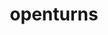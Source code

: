 ---
title: "openturns"
layout: cache
categories: [package, develop]
meta: {"versions": ["1.20"], "compilers": ["gcc@=11.1.0", "gcc@=11.4.0", "gcc@=9.4.0", "oneapi@=2023.2.0", "oneapi@=2023.2.1"], "oss": ["ubuntu20.04"], "platforms": ["linux"], "targets": ["aarch64", "neoverse_v1", "ppc64le", "x86_64_v3"], "stacks": ["e4s", "e4s-arm", "e4s-neoverse_v1", "e4s-oneapi", "e4s-power", "root"], "num_specs": 104, "num_specs_by_stack": {"e4s-arm": 9, "root": 104, "e4s-neoverse_v1": 17, "e4s-power": 25, "e4s": 26, "e4s-oneapi": 27}}
spec_details: [{"hash": "gqqccvimpzwp3z44q3roxodqtpmkgco4", "compiler": "gcc@=11.4.0", "versions": ["1.20"], "os": "ubuntu20.04", "platform": "linux", "target": "aarch64", "variants": ["build_system=cmake", "build_type=Release", "generator=make", "~ipo", "~libxml2", "+python"], "stacks": ["e4s-arm", "root"], "size": "-", "tarball": "https://binaries.spack.io/develop/build_cache/linux-ubuntu20.04-aarch64/gcc-11.4.0/openturns-1.20/linux-ubuntu20.04-aarch64-gcc-11.4.0-openturns-1.20-gqqccvimpzwp3z44q3roxodqtpmkgco4.spack"}, {"hash": "o6lgjztoeliimr37c5qe5csmvjyfl7wk", "compiler": "gcc@=11.4.0", "versions": ["1.20"], "os": "ubuntu20.04", "platform": "linux", "target": "aarch64", "variants": ["build_system=cmake", "build_type=Release", "generator=make", "~ipo", "~libxml2", "+python"], "stacks": ["e4s-arm", "root"], "size": "-", "tarball": "https://binaries.spack.io/develop/build_cache/linux-ubuntu20.04-aarch64/gcc-11.4.0/openturns-1.20/linux-ubuntu20.04-aarch64-gcc-11.4.0-openturns-1.20-o6lgjztoeliimr37c5qe5csmvjyfl7wk.spack"}, {"hash": "xouk4ik2ri2ns2czc56j3c4zedlhhhr5", "compiler": "gcc@=11.4.0", "versions": ["1.20"], "os": "ubuntu20.04", "platform": "linux", "target": "aarch64", "variants": ["build_system=cmake", "build_type=Release", "generator=make", "~ipo", "~libxml2", "+python"], "stacks": ["e4s-arm", "root"], "size": "-", "tarball": "https://binaries.spack.io/develop/build_cache/linux-ubuntu20.04-aarch64/gcc-11.4.0/openturns-1.20/linux-ubuntu20.04-aarch64-gcc-11.4.0-openturns-1.20-xouk4ik2ri2ns2czc56j3c4zedlhhhr5.spack"}, {"hash": "ngmvb7misrdh75q3ufn2g67fzcvvhyv3", "compiler": "gcc@=11.4.0", "versions": ["1.20"], "os": "ubuntu20.04", "platform": "linux", "target": "aarch64", "variants": ["build_system=cmake", "build_type=Release", "generator=make", "~ipo", "~libxml2", "+python"], "stacks": ["e4s-arm", "root"], "size": "-", "tarball": "https://binaries.spack.io/develop/build_cache/linux-ubuntu20.04-aarch64/gcc-11.4.0/openturns-1.20/linux-ubuntu20.04-aarch64-gcc-11.4.0-openturns-1.20-ngmvb7misrdh75q3ufn2g67fzcvvhyv3.spack"}, {"hash": "3nkqhnlzxnoyl57gxl6l3zkkbljn336d", "compiler": "gcc@=11.4.0", "versions": ["1.20"], "os": "ubuntu20.04", "platform": "linux", "target": "aarch64", "variants": ["build_system=cmake", "build_type=Release", "generator=make", "~ipo", "~libxml2", "+python"], "stacks": ["e4s-arm", "root"], "size": "-", "tarball": "https://binaries.spack.io/develop/build_cache/linux-ubuntu20.04-aarch64/gcc-11.4.0/openturns-1.20/linux-ubuntu20.04-aarch64-gcc-11.4.0-openturns-1.20-3nkqhnlzxnoyl57gxl6l3zkkbljn336d.spack"}, {"hash": "t54ybamc3kbsonpwhki7nkq7rmyqzsbr", "compiler": "gcc@=11.4.0", "versions": ["1.20"], "os": "ubuntu20.04", "platform": "linux", "target": "aarch64", "variants": ["build_system=cmake", "build_type=Release", "generator=make", "~ipo", "~libxml2", "+python"], "stacks": ["e4s-arm", "root"], "size": "-", "tarball": "https://binaries.spack.io/develop/build_cache/linux-ubuntu20.04-aarch64/gcc-11.4.0/openturns-1.20/linux-ubuntu20.04-aarch64-gcc-11.4.0-openturns-1.20-t54ybamc3kbsonpwhki7nkq7rmyqzsbr.spack"}, {"hash": "mdnscyls3lbicqi775nftt2cox6sy32z", "compiler": "gcc@=11.4.0", "versions": ["1.20"], "os": "ubuntu20.04", "platform": "linux", "target": "aarch64", "variants": ["build_system=cmake", "build_type=Release", "generator=make", "~ipo", "~libxml2", "+python"], "stacks": ["e4s-arm", "root"], "size": "-", "tarball": "https://binaries.spack.io/develop/build_cache/linux-ubuntu20.04-aarch64/gcc-11.4.0/openturns-1.20/linux-ubuntu20.04-aarch64-gcc-11.4.0-openturns-1.20-mdnscyls3lbicqi775nftt2cox6sy32z.spack"}, {"hash": "dqbgrfhvossoyzil4lj6viahpcrupckt", "compiler": "gcc@=11.4.0", "versions": ["1.20"], "os": "ubuntu20.04", "platform": "linux", "target": "aarch64", "variants": ["build_system=cmake", "build_type=Release", "generator=make", "~ipo", "~libxml2", "+python"], "stacks": ["e4s-arm", "root"], "size": "-", "tarball": "https://binaries.spack.io/develop/build_cache/linux-ubuntu20.04-aarch64/gcc-11.4.0/openturns-1.20/linux-ubuntu20.04-aarch64-gcc-11.4.0-openturns-1.20-dqbgrfhvossoyzil4lj6viahpcrupckt.spack"}, {"hash": "d5zigfafvkqnbokh5sm4jusuxzzg27es", "compiler": "gcc@=11.4.0", "versions": ["1.20"], "os": "ubuntu20.04", "platform": "linux", "target": "aarch64", "variants": ["build_system=cmake", "build_type=Release", "generator=make", "~ipo", "~libxml2", "+python"], "stacks": ["e4s-arm", "root"], "size": "-", "tarball": "https://binaries.spack.io/develop/build_cache/linux-ubuntu20.04-aarch64/gcc-11.4.0/openturns-1.20/linux-ubuntu20.04-aarch64-gcc-11.4.0-openturns-1.20-d5zigfafvkqnbokh5sm4jusuxzzg27es.spack"}, {"hash": "jgvg77qhdgvglyk6knvfdfyf2oqzbnxr", "compiler": "gcc@=11.4.0", "versions": ["1.20"], "os": "ubuntu20.04", "platform": "linux", "target": "neoverse_v1", "variants": ["build_system=cmake", "build_type=Release", "generator=make", "~ipo", "~libxml2", "+python"], "stacks": ["e4s-neoverse_v1", "root"], "size": "-", "tarball": "https://binaries.spack.io/develop/build_cache/linux-ubuntu20.04-neoverse_v1/gcc-11.4.0/openturns-1.20/linux-ubuntu20.04-neoverse_v1-gcc-11.4.0-openturns-1.20-jgvg77qhdgvglyk6knvfdfyf2oqzbnxr.spack"}, {"hash": "hlertqzttdvy72ztca5hztpbctfgwnqe", "compiler": "gcc@=11.4.0", "versions": ["1.20"], "os": "ubuntu20.04", "platform": "linux", "target": "neoverse_v1", "variants": ["build_system=cmake", "build_type=Release", "generator=make", "~ipo", "~libxml2", "+python"], "stacks": ["e4s-neoverse_v1", "root"], "size": "-", "tarball": "https://binaries.spack.io/develop/build_cache/linux-ubuntu20.04-neoverse_v1/gcc-11.4.0/openturns-1.20/linux-ubuntu20.04-neoverse_v1-gcc-11.4.0-openturns-1.20-hlertqzttdvy72ztca5hztpbctfgwnqe.spack"}, {"hash": "zjcoe7elgcr23n5zuiwkg5g7kfpby7zt", "compiler": "gcc@=11.4.0", "versions": ["1.20"], "os": "ubuntu20.04", "platform": "linux", "target": "neoverse_v1", "variants": ["build_system=cmake", "build_type=Release", "generator=make", "~ipo", "~libxml2", "+python"], "stacks": ["e4s-neoverse_v1", "root"], "size": "-", "tarball": "https://binaries.spack.io/develop/build_cache/linux-ubuntu20.04-neoverse_v1/gcc-11.4.0/openturns-1.20/linux-ubuntu20.04-neoverse_v1-gcc-11.4.0-openturns-1.20-zjcoe7elgcr23n5zuiwkg5g7kfpby7zt.spack"}, {"hash": "gtbh6w4xzffs5u2rf5y2ky5bv22wvonh", "compiler": "gcc@=11.4.0", "versions": ["1.20"], "os": "ubuntu20.04", "platform": "linux", "target": "neoverse_v1", "variants": ["build_system=cmake", "build_type=Release", "generator=make", "~ipo", "~libxml2", "+python"], "stacks": ["e4s-neoverse_v1", "root"], "size": "-", "tarball": "https://binaries.spack.io/develop/build_cache/linux-ubuntu20.04-neoverse_v1/gcc-11.4.0/openturns-1.20/linux-ubuntu20.04-neoverse_v1-gcc-11.4.0-openturns-1.20-gtbh6w4xzffs5u2rf5y2ky5bv22wvonh.spack"}, {"hash": "5f44mcjtzadai2hqecatj5tie4f2pjls", "compiler": "gcc@=11.4.0", "versions": ["1.20"], "os": "ubuntu20.04", "platform": "linux", "target": "neoverse_v1", "variants": ["build_system=cmake", "build_type=Release", "generator=make", "~ipo", "~libxml2", "+python"], "stacks": ["e4s-neoverse_v1", "root"], "size": "-", "tarball": "https://binaries.spack.io/develop/build_cache/linux-ubuntu20.04-neoverse_v1/gcc-11.4.0/openturns-1.20/linux-ubuntu20.04-neoverse_v1-gcc-11.4.0-openturns-1.20-5f44mcjtzadai2hqecatj5tie4f2pjls.spack"}, {"hash": "yxuhqmt5ki5chp6ktpwetlwxo7befj6l", "compiler": "gcc@=11.4.0", "versions": ["1.20"], "os": "ubuntu20.04", "platform": "linux", "target": "neoverse_v1", "variants": ["build_system=cmake", "build_type=Release", "generator=make", "~ipo", "~libxml2", "+python"], "stacks": ["e4s-neoverse_v1", "root"], "size": "-", "tarball": "https://binaries.spack.io/develop/build_cache/linux-ubuntu20.04-neoverse_v1/gcc-11.4.0/openturns-1.20/linux-ubuntu20.04-neoverse_v1-gcc-11.4.0-openturns-1.20-yxuhqmt5ki5chp6ktpwetlwxo7befj6l.spack"}, {"hash": "b7h5fxxirvogb726csjyisnlohxe6ldz", "compiler": "gcc@=11.4.0", "versions": ["1.20"], "os": "ubuntu20.04", "platform": "linux", "target": "neoverse_v1", "variants": ["build_system=cmake", "build_type=Release", "generator=make", "~ipo", "~libxml2", "+python"], "stacks": ["e4s-neoverse_v1", "root"], "size": "-", "tarball": "https://binaries.spack.io/develop/build_cache/linux-ubuntu20.04-neoverse_v1/gcc-11.4.0/openturns-1.20/linux-ubuntu20.04-neoverse_v1-gcc-11.4.0-openturns-1.20-b7h5fxxirvogb726csjyisnlohxe6ldz.spack"}, {"hash": "pi4thglufcg3bq34oju7fkr2mcrs5ylx", "compiler": "gcc@=11.4.0", "versions": ["1.20"], "os": "ubuntu20.04", "platform": "linux", "target": "neoverse_v1", "variants": ["build_system=cmake", "build_type=Release", "generator=make", "~ipo", "~libxml2", "+python"], "stacks": ["e4s-neoverse_v1", "root"], "size": "-", "tarball": "https://binaries.spack.io/develop/build_cache/linux-ubuntu20.04-neoverse_v1/gcc-11.4.0/openturns-1.20/linux-ubuntu20.04-neoverse_v1-gcc-11.4.0-openturns-1.20-pi4thglufcg3bq34oju7fkr2mcrs5ylx.spack"}, {"hash": "nr7hssh6l2yrfovdhzl57cq6kpvruwy2", "compiler": "gcc@=11.4.0", "versions": ["1.20"], "os": "ubuntu20.04", "platform": "linux", "target": "neoverse_v1", "variants": ["build_system=cmake", "build_type=Release", "generator=make", "~ipo", "~libxml2", "+python"], "stacks": ["e4s-neoverse_v1", "root"], "size": "-", "tarball": "https://binaries.spack.io/develop/build_cache/linux-ubuntu20.04-neoverse_v1/gcc-11.4.0/openturns-1.20/linux-ubuntu20.04-neoverse_v1-gcc-11.4.0-openturns-1.20-nr7hssh6l2yrfovdhzl57cq6kpvruwy2.spack"}, {"hash": "53mdafa26l5k2b73n6les5lbdotj53f3", "compiler": "gcc@=11.4.0", "versions": ["1.20"], "os": "ubuntu20.04", "platform": "linux", "target": "neoverse_v1", "variants": ["build_system=cmake", "build_type=Release", "generator=make", "~ipo", "~libxml2", "+python"], "stacks": ["e4s-neoverse_v1", "root"], "size": "-", "tarball": "https://binaries.spack.io/develop/build_cache/linux-ubuntu20.04-neoverse_v1/gcc-11.4.0/openturns-1.20/linux-ubuntu20.04-neoverse_v1-gcc-11.4.0-openturns-1.20-53mdafa26l5k2b73n6les5lbdotj53f3.spack"}, {"hash": "wuqo5qifqqsiui66fz5xln3kl35vn66a", "compiler": "gcc@=11.4.0", "versions": ["1.20"], "os": "ubuntu20.04", "platform": "linux", "target": "neoverse_v1", "variants": ["build_system=cmake", "build_type=Release", "generator=make", "~ipo", "~libxml2", "+python"], "stacks": ["e4s-neoverse_v1", "root"], "size": "-", "tarball": "https://binaries.spack.io/develop/build_cache/linux-ubuntu20.04-neoverse_v1/gcc-11.4.0/openturns-1.20/linux-ubuntu20.04-neoverse_v1-gcc-11.4.0-openturns-1.20-wuqo5qifqqsiui66fz5xln3kl35vn66a.spack"}, {"hash": "6pqdpdqtekh4vgr6llcnu4dhxcz3egf4", "compiler": "gcc@=11.4.0", "versions": ["1.20"], "os": "ubuntu20.04", "platform": "linux", "target": "neoverse_v1", "variants": ["build_system=cmake", "build_type=Release", "generator=make", "~ipo", "~libxml2", "+python"], "stacks": ["e4s-neoverse_v1", "root"], "size": "-", "tarball": "https://binaries.spack.io/develop/build_cache/linux-ubuntu20.04-neoverse_v1/gcc-11.4.0/openturns-1.20/linux-ubuntu20.04-neoverse_v1-gcc-11.4.0-openturns-1.20-6pqdpdqtekh4vgr6llcnu4dhxcz3egf4.spack"}, {"hash": "65r4cnr6tfzmqtinajvw2kktucsojx3r", "compiler": "gcc@=11.4.0", "versions": ["1.20"], "os": "ubuntu20.04", "platform": "linux", "target": "neoverse_v1", "variants": ["build_system=cmake", "build_type=Release", "generator=make", "~ipo", "~libxml2", "+python"], "stacks": ["e4s-neoverse_v1", "root"], "size": "-", "tarball": "https://binaries.spack.io/develop/build_cache/linux-ubuntu20.04-neoverse_v1/gcc-11.4.0/openturns-1.20/linux-ubuntu20.04-neoverse_v1-gcc-11.4.0-openturns-1.20-65r4cnr6tfzmqtinajvw2kktucsojx3r.spack"}, {"hash": "ktv4tqnkg6tx4hkmgf5wnt3knnfu2ku5", "compiler": "gcc@=11.4.0", "versions": ["1.20"], "os": "ubuntu20.04", "platform": "linux", "target": "neoverse_v1", "variants": ["build_system=cmake", "build_type=Release", "generator=make", "~ipo", "~libxml2", "+python"], "stacks": ["e4s-neoverse_v1", "root"], "size": "-", "tarball": "https://binaries.spack.io/develop/build_cache/linux-ubuntu20.04-neoverse_v1/gcc-11.4.0/openturns-1.20/linux-ubuntu20.04-neoverse_v1-gcc-11.4.0-openturns-1.20-ktv4tqnkg6tx4hkmgf5wnt3knnfu2ku5.spack"}, {"hash": "psmyqpeo27ms4khllvxhrvtnvnpz2ocv", "compiler": "gcc@=11.4.0", "versions": ["1.20"], "os": "ubuntu20.04", "platform": "linux", "target": "neoverse_v1", "variants": ["build_system=cmake", "build_type=Release", "generator=make", "~ipo", "~libxml2", "+python"], "stacks": ["e4s-neoverse_v1", "root"], "size": "-", "tarball": "https://binaries.spack.io/develop/build_cache/linux-ubuntu20.04-neoverse_v1/gcc-11.4.0/openturns-1.20/linux-ubuntu20.04-neoverse_v1-gcc-11.4.0-openturns-1.20-psmyqpeo27ms4khllvxhrvtnvnpz2ocv.spack"}, {"hash": "yi6quggi2ma2qe2nlkh4v5n444ytt6i7", "compiler": "gcc@=11.4.0", "versions": ["1.20"], "os": "ubuntu20.04", "platform": "linux", "target": "neoverse_v1", "variants": ["build_system=cmake", "build_type=Release", "generator=make", "~ipo", "~libxml2", "+python"], "stacks": ["e4s-neoverse_v1", "root"], "size": "-", "tarball": "https://binaries.spack.io/develop/build_cache/linux-ubuntu20.04-neoverse_v1/gcc-11.4.0/openturns-1.20/linux-ubuntu20.04-neoverse_v1-gcc-11.4.0-openturns-1.20-yi6quggi2ma2qe2nlkh4v5n444ytt6i7.spack"}, {"hash": "cjzr2d2mtsabadkiy3rm3lt7fnz7icyd", "compiler": "gcc@=11.4.0", "versions": ["1.20"], "os": "ubuntu20.04", "platform": "linux", "target": "neoverse_v1", "variants": ["build_system=cmake", "build_type=Release", "generator=make", "~ipo", "~libxml2", "+python"], "stacks": ["e4s-neoverse_v1", "root"], "size": "-", "tarball": "https://binaries.spack.io/develop/build_cache/linux-ubuntu20.04-neoverse_v1/gcc-11.4.0/openturns-1.20/linux-ubuntu20.04-neoverse_v1-gcc-11.4.0-openturns-1.20-cjzr2d2mtsabadkiy3rm3lt7fnz7icyd.spack"}, {"hash": "p2vxbs4ih6qwhzhimb6hcuvfzoyimily", "compiler": "gcc@=11.1.0", "versions": ["1.20"], "os": "ubuntu20.04", "platform": "linux", "target": "ppc64le", "variants": ["build_system=cmake", "build_type=Release", "generator=make", "~ipo", "~libxml2", "+python"], "stacks": ["root", "e4s-power"], "size": "-", "tarball": "https://binaries.spack.io/develop/build_cache/linux-ubuntu20.04-ppc64le/gcc-11.1.0/openturns-1.20/linux-ubuntu20.04-ppc64le-gcc-11.1.0-openturns-1.20-p2vxbs4ih6qwhzhimb6hcuvfzoyimily.spack"}, {"hash": "rnrfuvzusc3yyzwmeizdvscj5yeru3pi", "compiler": "gcc@=11.1.0", "versions": ["1.20"], "os": "ubuntu20.04", "platform": "linux", "target": "ppc64le", "variants": ["build_system=cmake", "build_type=Release", "generator=make", "~ipo", "~libxml2", "+python"], "stacks": ["root", "e4s-power"], "size": "-", "tarball": "https://binaries.spack.io/develop/build_cache/linux-ubuntu20.04-ppc64le/gcc-11.1.0/openturns-1.20/linux-ubuntu20.04-ppc64le-gcc-11.1.0-openturns-1.20-rnrfuvzusc3yyzwmeizdvscj5yeru3pi.spack"}, {"hash": "n6vpwlyd6dfwrkdjqabcqf3jsmsddmkv", "compiler": "gcc@=9.4.0", "versions": ["1.20"], "os": "ubuntu20.04", "platform": "linux", "target": "ppc64le", "variants": ["build_system=cmake", "build_type=Release", "generator=make", "~ipo", "~libxml2", "+python"], "stacks": ["root", "e4s-power"], "size": "-", "tarball": "https://binaries.spack.io/develop/build_cache/linux-ubuntu20.04-ppc64le/gcc-9.4.0/openturns-1.20/linux-ubuntu20.04-ppc64le-gcc-9.4.0-openturns-1.20-n6vpwlyd6dfwrkdjqabcqf3jsmsddmkv.spack"}, {"hash": "lmugedjf3koj5ngbiohfca2pg4cqluuu", "compiler": "gcc@=9.4.0", "versions": ["1.20"], "os": "ubuntu20.04", "platform": "linux", "target": "ppc64le", "variants": ["build_system=cmake", "build_type=Release", "generator=make", "~ipo", "~libxml2", "+python"], "stacks": ["root", "e4s-power"], "size": "-", "tarball": "https://binaries.spack.io/develop/build_cache/linux-ubuntu20.04-ppc64le/gcc-9.4.0/openturns-1.20/linux-ubuntu20.04-ppc64le-gcc-9.4.0-openturns-1.20-lmugedjf3koj5ngbiohfca2pg4cqluuu.spack"}, {"hash": "fruyuylkymur2s5syiv7grlc7ruu7h3b", "compiler": "gcc@=9.4.0", "versions": ["1.20"], "os": "ubuntu20.04", "platform": "linux", "target": "ppc64le", "variants": ["build_system=cmake", "build_type=Release", "generator=make", "~ipo", "~libxml2", "+python"], "stacks": ["root", "e4s-power"], "size": "-", "tarball": "https://binaries.spack.io/develop/build_cache/linux-ubuntu20.04-ppc64le/gcc-9.4.0/openturns-1.20/linux-ubuntu20.04-ppc64le-gcc-9.4.0-openturns-1.20-fruyuylkymur2s5syiv7grlc7ruu7h3b.spack"}, {"hash": "6pdvejqegrpjdehghrzrxmcfb2zs5kk6", "compiler": "gcc@=9.4.0", "versions": ["1.20"], "os": "ubuntu20.04", "platform": "linux", "target": "ppc64le", "variants": ["build_system=cmake", "build_type=Release", "generator=make", "~ipo", "~libxml2", "+python"], "stacks": ["root", "e4s-power"], "size": "-", "tarball": "https://binaries.spack.io/develop/build_cache/linux-ubuntu20.04-ppc64le/gcc-9.4.0/openturns-1.20/linux-ubuntu20.04-ppc64le-gcc-9.4.0-openturns-1.20-6pdvejqegrpjdehghrzrxmcfb2zs5kk6.spack"}, {"hash": "h6ccznirahcykq5qoaqkyajzgyzd3prx", "compiler": "gcc@=9.4.0", "versions": ["1.20"], "os": "ubuntu20.04", "platform": "linux", "target": "ppc64le", "variants": ["build_system=cmake", "build_type=Release", "generator=make", "~ipo", "~libxml2", "+python"], "stacks": ["root", "e4s-power"], "size": "-", "tarball": "https://binaries.spack.io/develop/build_cache/linux-ubuntu20.04-ppc64le/gcc-9.4.0/openturns-1.20/linux-ubuntu20.04-ppc64le-gcc-9.4.0-openturns-1.20-h6ccznirahcykq5qoaqkyajzgyzd3prx.spack"}, {"hash": "4ma7fy5rcvzppkxwc4zwygiq56xik5sh", "compiler": "gcc@=9.4.0", "versions": ["1.20"], "os": "ubuntu20.04", "platform": "linux", "target": "ppc64le", "variants": ["build_system=cmake", "build_type=Release", "generator=make", "~ipo", "~libxml2", "+python"], "stacks": ["root", "e4s-power"], "size": "-", "tarball": "https://binaries.spack.io/develop/build_cache/linux-ubuntu20.04-ppc64le/gcc-9.4.0/openturns-1.20/linux-ubuntu20.04-ppc64le-gcc-9.4.0-openturns-1.20-4ma7fy5rcvzppkxwc4zwygiq56xik5sh.spack"}, {"hash": "utuii2jqvrc23dxfr2qyhskov7w7562y", "compiler": "gcc@=9.4.0", "versions": ["1.20"], "os": "ubuntu20.04", "platform": "linux", "target": "ppc64le", "variants": ["build_system=cmake", "build_type=Release", "generator=make", "~ipo", "~libxml2", "+python"], "stacks": ["root", "e4s-power"], "size": "-", "tarball": "https://binaries.spack.io/develop/build_cache/linux-ubuntu20.04-ppc64le/gcc-9.4.0/openturns-1.20/linux-ubuntu20.04-ppc64le-gcc-9.4.0-openturns-1.20-utuii2jqvrc23dxfr2qyhskov7w7562y.spack"}, {"hash": "3o7qimimz7atgibtvd6imefauqonqhd3", "compiler": "gcc@=9.4.0", "versions": ["1.20"], "os": "ubuntu20.04", "platform": "linux", "target": "ppc64le", "variants": ["build_system=cmake", "build_type=Release", "generator=make", "~ipo", "~libxml2", "+python"], "stacks": ["root", "e4s-power"], "size": "-", "tarball": "https://binaries.spack.io/develop/build_cache/linux-ubuntu20.04-ppc64le/gcc-9.4.0/openturns-1.20/linux-ubuntu20.04-ppc64le-gcc-9.4.0-openturns-1.20-3o7qimimz7atgibtvd6imefauqonqhd3.spack"}, {"hash": "s3u6xgxpd7mwb6w5bq7phtahq5zkd6bz", "compiler": "gcc@=9.4.0", "versions": ["1.20"], "os": "ubuntu20.04", "platform": "linux", "target": "ppc64le", "variants": ["build_system=cmake", "build_type=Release", "generator=make", "~ipo", "~libxml2", "+python"], "stacks": ["root", "e4s-power"], "size": "-", "tarball": "https://binaries.spack.io/develop/build_cache/linux-ubuntu20.04-ppc64le/gcc-9.4.0/openturns-1.20/linux-ubuntu20.04-ppc64le-gcc-9.4.0-openturns-1.20-s3u6xgxpd7mwb6w5bq7phtahq5zkd6bz.spack"}, {"hash": "bfrbol3qbjvqjm4pni7o3m2gpowt7tzg", "compiler": "gcc@=9.4.0", "versions": ["1.20"], "os": "ubuntu20.04", "platform": "linux", "target": "ppc64le", "variants": ["build_system=cmake", "build_type=Release", "generator=make", "~ipo", "~libxml2", "+python"], "stacks": ["root", "e4s-power"], "size": "-", "tarball": "https://binaries.spack.io/develop/build_cache/linux-ubuntu20.04-ppc64le/gcc-9.4.0/openturns-1.20/linux-ubuntu20.04-ppc64le-gcc-9.4.0-openturns-1.20-bfrbol3qbjvqjm4pni7o3m2gpowt7tzg.spack"}, {"hash": "4a42yvvjqhaqhiis5eyap43exnljfkvq", "compiler": "gcc@=9.4.0", "versions": ["1.20"], "os": "ubuntu20.04", "platform": "linux", "target": "ppc64le", "variants": ["build_system=cmake", "build_type=Release", "generator=make", "~ipo", "~libxml2", "+python"], "stacks": ["root", "e4s-power"], "size": "-", "tarball": "https://binaries.spack.io/develop/build_cache/linux-ubuntu20.04-ppc64le/gcc-9.4.0/openturns-1.20/linux-ubuntu20.04-ppc64le-gcc-9.4.0-openturns-1.20-4a42yvvjqhaqhiis5eyap43exnljfkvq.spack"}, {"hash": "jfyyiqa53n5m7vvt5pqgrbdhqsklpfvq", "compiler": "gcc@=9.4.0", "versions": ["1.20"], "os": "ubuntu20.04", "platform": "linux", "target": "ppc64le", "variants": ["build_system=cmake", "build_type=Release", "generator=make", "~ipo", "~libxml2", "+python"], "stacks": ["root", "e4s-power"], "size": "-", "tarball": "https://binaries.spack.io/develop/build_cache/linux-ubuntu20.04-ppc64le/gcc-9.4.0/openturns-1.20/linux-ubuntu20.04-ppc64le-gcc-9.4.0-openturns-1.20-jfyyiqa53n5m7vvt5pqgrbdhqsklpfvq.spack"}, {"hash": "aj6lqkazwgztgvs4huu2lzv3qtk6v5ad", "compiler": "gcc@=9.4.0", "versions": ["1.20"], "os": "ubuntu20.04", "platform": "linux", "target": "ppc64le", "variants": ["build_system=cmake", "build_type=Release", "generator=make", "~ipo", "~libxml2", "+python"], "stacks": ["root", "e4s-power"], "size": "-", "tarball": "https://binaries.spack.io/develop/build_cache/linux-ubuntu20.04-ppc64le/gcc-9.4.0/openturns-1.20/linux-ubuntu20.04-ppc64le-gcc-9.4.0-openturns-1.20-aj6lqkazwgztgvs4huu2lzv3qtk6v5ad.spack"}, {"hash": "sujc3jol4kxyjiiimfhrt5fw3opjvh2m", "compiler": "gcc@=9.4.0", "versions": ["1.20"], "os": "ubuntu20.04", "platform": "linux", "target": "ppc64le", "variants": ["build_system=cmake", "build_type=Release", "generator=make", "~ipo", "~libxml2", "+python"], "stacks": ["root", "e4s-power"], "size": "-", "tarball": "https://binaries.spack.io/develop/build_cache/linux-ubuntu20.04-ppc64le/gcc-9.4.0/openturns-1.20/linux-ubuntu20.04-ppc64le-gcc-9.4.0-openturns-1.20-sujc3jol4kxyjiiimfhrt5fw3opjvh2m.spack"}, {"hash": "232dpgp7nimuf4lekrbs5b7qlpug2bz2", "compiler": "gcc@=9.4.0", "versions": ["1.20"], "os": "ubuntu20.04", "platform": "linux", "target": "ppc64le", "variants": ["build_system=cmake", "build_type=Release", "generator=make", "~ipo", "~libxml2", "+python"], "stacks": ["root", "e4s-power"], "size": "-", "tarball": "https://binaries.spack.io/develop/build_cache/linux-ubuntu20.04-ppc64le/gcc-9.4.0/openturns-1.20/linux-ubuntu20.04-ppc64le-gcc-9.4.0-openturns-1.20-232dpgp7nimuf4lekrbs5b7qlpug2bz2.spack"}, {"hash": "lzly5ch7bilqbk5qkkuy3u5d4n5rxqri", "compiler": "gcc@=9.4.0", "versions": ["1.20"], "os": "ubuntu20.04", "platform": "linux", "target": "ppc64le", "variants": ["build_system=cmake", "build_type=Release", "generator=make", "~ipo", "~libxml2", "+python"], "stacks": ["root", "e4s-power"], "size": "-", "tarball": "https://binaries.spack.io/develop/build_cache/linux-ubuntu20.04-ppc64le/gcc-9.4.0/openturns-1.20/linux-ubuntu20.04-ppc64le-gcc-9.4.0-openturns-1.20-lzly5ch7bilqbk5qkkuy3u5d4n5rxqri.spack"}, {"hash": "zp3co3lohfqvkze7ogzeh6pxy7sewkix", "compiler": "gcc@=9.4.0", "versions": ["1.20"], "os": "ubuntu20.04", "platform": "linux", "target": "ppc64le", "variants": ["build_system=cmake", "build_type=Release", "generator=make", "~ipo", "~libxml2", "+python"], "stacks": ["root", "e4s-power"], "size": "-", "tarball": "https://binaries.spack.io/develop/build_cache/linux-ubuntu20.04-ppc64le/gcc-9.4.0/openturns-1.20/linux-ubuntu20.04-ppc64le-gcc-9.4.0-openturns-1.20-zp3co3lohfqvkze7ogzeh6pxy7sewkix.spack"}, {"hash": "v2osc3echwjmssr66mpajb6nqzeq32lm", "compiler": "gcc@=9.4.0", "versions": ["1.20"], "os": "ubuntu20.04", "platform": "linux", "target": "ppc64le", "variants": ["build_system=cmake", "build_type=Release", "generator=make", "~ipo", "~libxml2", "+python"], "stacks": ["root", "e4s-power"], "size": "-", "tarball": "https://binaries.spack.io/develop/build_cache/linux-ubuntu20.04-ppc64le/gcc-9.4.0/openturns-1.20/linux-ubuntu20.04-ppc64le-gcc-9.4.0-openturns-1.20-v2osc3echwjmssr66mpajb6nqzeq32lm.spack"}, {"hash": "i2dyjmlwrjxc7ht6ygd5iwhgkshsit3c", "compiler": "gcc@=9.4.0", "versions": ["1.20"], "os": "ubuntu20.04", "platform": "linux", "target": "ppc64le", "variants": ["build_system=cmake", "build_type=Release", "generator=make", "~ipo", "~libxml2", "+python"], "stacks": ["root", "e4s-power"], "size": "-", "tarball": "https://binaries.spack.io/develop/build_cache/linux-ubuntu20.04-ppc64le/gcc-9.4.0/openturns-1.20/linux-ubuntu20.04-ppc64le-gcc-9.4.0-openturns-1.20-i2dyjmlwrjxc7ht6ygd5iwhgkshsit3c.spack"}, {"hash": "qkb2jjowpswxmrk3edakvrqijb33hcio", "compiler": "gcc@=9.4.0", "versions": ["1.20"], "os": "ubuntu20.04", "platform": "linux", "target": "ppc64le", "variants": ["build_system=cmake", "build_type=Release", "generator=make", "~ipo", "~libxml2", "+python"], "stacks": ["root", "e4s-power"], "size": "-", "tarball": "https://binaries.spack.io/develop/build_cache/linux-ubuntu20.04-ppc64le/gcc-9.4.0/openturns-1.20/linux-ubuntu20.04-ppc64le-gcc-9.4.0-openturns-1.20-qkb2jjowpswxmrk3edakvrqijb33hcio.spack"}, {"hash": "fqroo7v5tixdpawam6mnjweb37zehdxb", "compiler": "gcc@=9.4.0", "versions": ["1.20"], "os": "ubuntu20.04", "platform": "linux", "target": "ppc64le", "variants": ["build_system=cmake", "build_type=Release", "generator=make", "~ipo", "~libxml2", "+python"], "stacks": ["root", "e4s-power"], "size": "-", "tarball": "https://binaries.spack.io/develop/build_cache/linux-ubuntu20.04-ppc64le/gcc-9.4.0/openturns-1.20/linux-ubuntu20.04-ppc64le-gcc-9.4.0-openturns-1.20-fqroo7v5tixdpawam6mnjweb37zehdxb.spack"}, {"hash": "rsdlaj5dfcynlizy5xt2vx7wsf4azmga", "compiler": "gcc@=9.4.0", "versions": ["1.20"], "os": "ubuntu20.04", "platform": "linux", "target": "ppc64le", "variants": ["build_system=cmake", "build_type=Release", "generator=make", "~ipo", "~libxml2", "+python"], "stacks": ["root", "e4s-power"], "size": "-", "tarball": "https://binaries.spack.io/develop/build_cache/linux-ubuntu20.04-ppc64le/gcc-9.4.0/openturns-1.20/linux-ubuntu20.04-ppc64le-gcc-9.4.0-openturns-1.20-rsdlaj5dfcynlizy5xt2vx7wsf4azmga.spack"}, {"hash": "c46p3ytlhkpctrn5dinwgvibtri6mf3v", "compiler": "gcc@=9.4.0", "versions": ["1.20"], "os": "ubuntu20.04", "platform": "linux", "target": "ppc64le", "variants": ["build_system=cmake", "build_type=Release", "generator=make", "~ipo", "~libxml2", "+python"], "stacks": ["root", "e4s-power"], "size": "-", "tarball": "https://binaries.spack.io/develop/build_cache/linux-ubuntu20.04-ppc64le/gcc-9.4.0/openturns-1.20/linux-ubuntu20.04-ppc64le-gcc-9.4.0-openturns-1.20-c46p3ytlhkpctrn5dinwgvibtri6mf3v.spack"}, {"hash": "2iptd4ftfhhicynyjtiyyy2mqlf4rdyj", "compiler": "gcc@=11.1.0", "versions": ["1.20"], "os": "ubuntu20.04", "platform": "linux", "target": "x86_64_v3", "variants": ["build_system=cmake", "build_type=Release", "generator=make", "~ipo", "~libxml2", "+python"], "stacks": ["root", "e4s"], "size": "-", "tarball": "https://binaries.spack.io/develop/build_cache/linux-ubuntu20.04-x86_64_v3/gcc-11.1.0/openturns-1.20/linux-ubuntu20.04-x86_64_v3-gcc-11.1.0-openturns-1.20-2iptd4ftfhhicynyjtiyyy2mqlf4rdyj.spack"}, {"hash": "vkg63lq46vxgdte3s43xvkbhpf56yspj", "compiler": "gcc@=11.1.0", "versions": ["1.20"], "os": "ubuntu20.04", "platform": "linux", "target": "x86_64_v3", "variants": ["build_system=cmake", "build_type=Release", "generator=make", "~ipo", "~libxml2", "+python"], "stacks": ["root", "e4s"], "size": "-", "tarball": "https://binaries.spack.io/develop/build_cache/linux-ubuntu20.04-x86_64_v3/gcc-11.1.0/openturns-1.20/linux-ubuntu20.04-x86_64_v3-gcc-11.1.0-openturns-1.20-vkg63lq46vxgdte3s43xvkbhpf56yspj.spack"}, {"hash": "z7pg74qavaihfjhmttrx2u4oce7arvac", "compiler": "gcc@=11.4.0", "versions": ["1.20"], "os": "ubuntu20.04", "platform": "linux", "target": "x86_64_v3", "variants": ["build_system=cmake", "build_type=Release", "generator=make", "~ipo", "~libxml2", "+python"], "stacks": ["root", "e4s"], "size": "-", "tarball": "https://binaries.spack.io/develop/build_cache/linux-ubuntu20.04-x86_64_v3/gcc-11.4.0/openturns-1.20/linux-ubuntu20.04-x86_64_v3-gcc-11.4.0-openturns-1.20-z7pg74qavaihfjhmttrx2u4oce7arvac.spack"}, {"hash": "6l5yhq373xym6gq37pefzfpm3wu32p5p", "compiler": "gcc@=11.4.0", "versions": ["1.20"], "os": "ubuntu20.04", "platform": "linux", "target": "x86_64_v3", "variants": ["build_system=cmake", "build_type=Release", "generator=make", "~ipo", "~libxml2", "+python"], "stacks": ["root", "e4s"], "size": "-", "tarball": "https://binaries.spack.io/develop/build_cache/linux-ubuntu20.04-x86_64_v3/gcc-11.4.0/openturns-1.20/linux-ubuntu20.04-x86_64_v3-gcc-11.4.0-openturns-1.20-6l5yhq373xym6gq37pefzfpm3wu32p5p.spack"}, {"hash": "p32ztjrzaxis34uzo522hwhhkmwmplc3", "compiler": "gcc@=11.4.0", "versions": ["1.20"], "os": "ubuntu20.04", "platform": "linux", "target": "x86_64_v3", "variants": ["build_system=cmake", "build_type=Release", "generator=make", "~ipo", "~libxml2", "+python"], "stacks": ["root", "e4s"], "size": "-", "tarball": "https://binaries.spack.io/develop/build_cache/linux-ubuntu20.04-x86_64_v3/gcc-11.4.0/openturns-1.20/linux-ubuntu20.04-x86_64_v3-gcc-11.4.0-openturns-1.20-p32ztjrzaxis34uzo522hwhhkmwmplc3.spack"}, {"hash": "mb5lfxrcoeffrsrkeatzg7phgzntcavd", "compiler": "gcc@=11.4.0", "versions": ["1.20"], "os": "ubuntu20.04", "platform": "linux", "target": "x86_64_v3", "variants": ["build_system=cmake", "build_type=Release", "generator=make", "~ipo", "~libxml2", "+python"], "stacks": ["root", "e4s"], "size": "-", "tarball": "https://binaries.spack.io/develop/build_cache/linux-ubuntu20.04-x86_64_v3/gcc-11.4.0/openturns-1.20/linux-ubuntu20.04-x86_64_v3-gcc-11.4.0-openturns-1.20-mb5lfxrcoeffrsrkeatzg7phgzntcavd.spack"}, {"hash": "fvpwa6yac4fecsv76fjgyqk2bp4qzgdj", "compiler": "gcc@=11.4.0", "versions": ["1.20"], "os": "ubuntu20.04", "platform": "linux", "target": "x86_64_v3", "variants": ["build_system=cmake", "build_type=Release", "generator=make", "~ipo", "~libxml2", "+python"], "stacks": ["root", "e4s"], "size": "-", "tarball": "https://binaries.spack.io/develop/build_cache/linux-ubuntu20.04-x86_64_v3/gcc-11.4.0/openturns-1.20/linux-ubuntu20.04-x86_64_v3-gcc-11.4.0-openturns-1.20-fvpwa6yac4fecsv76fjgyqk2bp4qzgdj.spack"}, {"hash": "uoyj4p3hgnre7fwsmdzdpwnvrbd7vv33", "compiler": "gcc@=11.4.0", "versions": ["1.20"], "os": "ubuntu20.04", "platform": "linux", "target": "x86_64_v3", "variants": ["build_system=cmake", "build_type=Release", "generator=make", "~ipo", "~libxml2", "+python"], "stacks": ["root", "e4s"], "size": "-", "tarball": "https://binaries.spack.io/develop/build_cache/linux-ubuntu20.04-x86_64_v3/gcc-11.4.0/openturns-1.20/linux-ubuntu20.04-x86_64_v3-gcc-11.4.0-openturns-1.20-uoyj4p3hgnre7fwsmdzdpwnvrbd7vv33.spack"}, {"hash": "fdrkskvmmlovhshuvoyp7r4z6clnxckq", "compiler": "gcc@=11.4.0", "versions": ["1.20"], "os": "ubuntu20.04", "platform": "linux", "target": "x86_64_v3", "variants": ["build_system=cmake", "build_type=Release", "generator=make", "~ipo", "~libxml2", "+python"], "stacks": ["root", "e4s"], "size": "-", "tarball": "https://binaries.spack.io/develop/build_cache/linux-ubuntu20.04-x86_64_v3/gcc-11.4.0/openturns-1.20/linux-ubuntu20.04-x86_64_v3-gcc-11.4.0-openturns-1.20-fdrkskvmmlovhshuvoyp7r4z6clnxckq.spack"}, {"hash": "76kopb7w3uf5vvu6kgs2etevvdguuvn5", "compiler": "gcc@=11.4.0", "versions": ["1.20"], "os": "ubuntu20.04", "platform": "linux", "target": "x86_64_v3", "variants": ["build_system=cmake", "build_type=Release", "generator=make", "~ipo", "~libxml2", "+python"], "stacks": ["root", "e4s"], "size": "-", "tarball": "https://binaries.spack.io/develop/build_cache/linux-ubuntu20.04-x86_64_v3/gcc-11.4.0/openturns-1.20/linux-ubuntu20.04-x86_64_v3-gcc-11.4.0-openturns-1.20-76kopb7w3uf5vvu6kgs2etevvdguuvn5.spack"}, {"hash": "w3wnr34ejmmrcgzkhb34bv5nfx22x7be", "compiler": "gcc@=11.4.0", "versions": ["1.20"], "os": "ubuntu20.04", "platform": "linux", "target": "x86_64_v3", "variants": ["build_system=cmake", "build_type=Release", "generator=make", "~ipo", "~libxml2", "+python"], "stacks": ["root", "e4s"], "size": "-", "tarball": "https://binaries.spack.io/develop/build_cache/linux-ubuntu20.04-x86_64_v3/gcc-11.4.0/openturns-1.20/linux-ubuntu20.04-x86_64_v3-gcc-11.4.0-openturns-1.20-w3wnr34ejmmrcgzkhb34bv5nfx22x7be.spack"}, {"hash": "qbncmuetguwiogqfpuujt6jydxjkz5lh", "compiler": "gcc@=11.4.0", "versions": ["1.20"], "os": "ubuntu20.04", "platform": "linux", "target": "x86_64_v3", "variants": ["build_system=cmake", "build_type=Release", "generator=make", "~ipo", "~libxml2", "+python"], "stacks": ["root", "e4s"], "size": "-", "tarball": "https://binaries.spack.io/develop/build_cache/linux-ubuntu20.04-x86_64_v3/gcc-11.4.0/openturns-1.20/linux-ubuntu20.04-x86_64_v3-gcc-11.4.0-openturns-1.20-qbncmuetguwiogqfpuujt6jydxjkz5lh.spack"}, {"hash": "ykffhhmnhukv6bgsvhbsigh2xizgjrxw", "compiler": "gcc@=11.4.0", "versions": ["1.20"], "os": "ubuntu20.04", "platform": "linux", "target": "x86_64_v3", "variants": ["build_system=cmake", "build_type=Release", "generator=make", "~ipo", "~libxml2", "+python"], "stacks": ["root", "e4s"], "size": "-", "tarball": "https://binaries.spack.io/develop/build_cache/linux-ubuntu20.04-x86_64_v3/gcc-11.4.0/openturns-1.20/linux-ubuntu20.04-x86_64_v3-gcc-11.4.0-openturns-1.20-ykffhhmnhukv6bgsvhbsigh2xizgjrxw.spack"}, {"hash": "qntpexztn2zmzgjd4tcrr4bkqacgubqd", "compiler": "gcc@=11.4.0", "versions": ["1.20"], "os": "ubuntu20.04", "platform": "linux", "target": "x86_64_v3", "variants": ["build_system=cmake", "build_type=Release", "generator=make", "~ipo", "~libxml2", "+python"], "stacks": ["root", "e4s"], "size": "-", "tarball": "https://binaries.spack.io/develop/build_cache/linux-ubuntu20.04-x86_64_v3/gcc-11.4.0/openturns-1.20/linux-ubuntu20.04-x86_64_v3-gcc-11.4.0-openturns-1.20-qntpexztn2zmzgjd4tcrr4bkqacgubqd.spack"}, {"hash": "bddv7ggml7ui3xohhegbykudp563xhn4", "compiler": "gcc@=11.4.0", "versions": ["1.20"], "os": "ubuntu20.04", "platform": "linux", "target": "x86_64_v3", "variants": ["build_system=cmake", "build_type=Release", "generator=make", "~ipo", "~libxml2", "+python"], "stacks": ["root", "e4s"], "size": "-", "tarball": "https://binaries.spack.io/develop/build_cache/linux-ubuntu20.04-x86_64_v3/gcc-11.4.0/openturns-1.20/linux-ubuntu20.04-x86_64_v3-gcc-11.4.0-openturns-1.20-bddv7ggml7ui3xohhegbykudp563xhn4.spack"}, {"hash": "xudqnrkykp3lksspuraff53oon7jfugu", "compiler": "gcc@=11.4.0", "versions": ["1.20"], "os": "ubuntu20.04", "platform": "linux", "target": "x86_64_v3", "variants": ["build_system=cmake", "build_type=Release", "generator=make", "~ipo", "~libxml2", "+python"], "stacks": ["root", "e4s"], "size": "-", "tarball": "https://binaries.spack.io/develop/build_cache/linux-ubuntu20.04-x86_64_v3/gcc-11.4.0/openturns-1.20/linux-ubuntu20.04-x86_64_v3-gcc-11.4.0-openturns-1.20-xudqnrkykp3lksspuraff53oon7jfugu.spack"}, {"hash": "diz3zrdklopqgqxjvd4lryqzy5hgxqfu", "compiler": "gcc@=11.4.0", "versions": ["1.20"], "os": "ubuntu20.04", "platform": "linux", "target": "x86_64_v3", "variants": ["build_system=cmake", "build_type=Release", "generator=make", "~ipo", "~libxml2", "+python"], "stacks": ["root", "e4s"], "size": "-", "tarball": "https://binaries.spack.io/develop/build_cache/linux-ubuntu20.04-x86_64_v3/gcc-11.4.0/openturns-1.20/linux-ubuntu20.04-x86_64_v3-gcc-11.4.0-openturns-1.20-diz3zrdklopqgqxjvd4lryqzy5hgxqfu.spack"}, {"hash": "dhnr62b6obcks4xchgbeltya4p2u5vfz", "compiler": "gcc@=11.4.0", "versions": ["1.20"], "os": "ubuntu20.04", "platform": "linux", "target": "x86_64_v3", "variants": ["build_system=cmake", "build_type=Release", "generator=make", "~ipo", "~libxml2", "+python"], "stacks": ["root", "e4s"], "size": "-", "tarball": "https://binaries.spack.io/develop/build_cache/linux-ubuntu20.04-x86_64_v3/gcc-11.4.0/openturns-1.20/linux-ubuntu20.04-x86_64_v3-gcc-11.4.0-openturns-1.20-dhnr62b6obcks4xchgbeltya4p2u5vfz.spack"}, {"hash": "xyhoxebn5lmdn7usjcczvrqzh46imp33", "compiler": "gcc@=11.4.0", "versions": ["1.20"], "os": "ubuntu20.04", "platform": "linux", "target": "x86_64_v3", "variants": ["build_system=cmake", "build_type=Release", "generator=make", "~ipo", "~libxml2", "+python"], "stacks": ["root", "e4s"], "size": "-", "tarball": "https://binaries.spack.io/develop/build_cache/linux-ubuntu20.04-x86_64_v3/gcc-11.4.0/openturns-1.20/linux-ubuntu20.04-x86_64_v3-gcc-11.4.0-openturns-1.20-xyhoxebn5lmdn7usjcczvrqzh46imp33.spack"}, {"hash": "lu3sm3qpwu4paq6k7zui5i3o3gylz5rx", "compiler": "gcc@=11.4.0", "versions": ["1.20"], "os": "ubuntu20.04", "platform": "linux", "target": "x86_64_v3", "variants": ["build_system=cmake", "build_type=Release", "generator=make", "~ipo", "~libxml2", "+python"], "stacks": ["root", "e4s"], "size": "-", "tarball": "https://binaries.spack.io/develop/build_cache/linux-ubuntu20.04-x86_64_v3/gcc-11.4.0/openturns-1.20/linux-ubuntu20.04-x86_64_v3-gcc-11.4.0-openturns-1.20-lu3sm3qpwu4paq6k7zui5i3o3gylz5rx.spack"}, {"hash": "ihqh65o5zvucy26zjo7hou5dwcr6bjp6", "compiler": "gcc@=11.4.0", "versions": ["1.20"], "os": "ubuntu20.04", "platform": "linux", "target": "x86_64_v3", "variants": ["build_system=cmake", "build_type=Release", "generator=make", "~ipo", "~libxml2", "+python"], "stacks": ["root", "e4s"], "size": "-", "tarball": "https://binaries.spack.io/develop/build_cache/linux-ubuntu20.04-x86_64_v3/gcc-11.4.0/openturns-1.20/linux-ubuntu20.04-x86_64_v3-gcc-11.4.0-openturns-1.20-ihqh65o5zvucy26zjo7hou5dwcr6bjp6.spack"}, {"hash": "55u4ofdyxjlvmxofigjcetf3k2dc373f", "compiler": "gcc@=11.4.0", "versions": ["1.20"], "os": "ubuntu20.04", "platform": "linux", "target": "x86_64_v3", "variants": ["build_system=cmake", "build_type=Release", "generator=make", "~ipo", "~libxml2", "+python"], "stacks": ["root", "e4s"], "size": "-", "tarball": "https://binaries.spack.io/develop/build_cache/linux-ubuntu20.04-x86_64_v3/gcc-11.4.0/openturns-1.20/linux-ubuntu20.04-x86_64_v3-gcc-11.4.0-openturns-1.20-55u4ofdyxjlvmxofigjcetf3k2dc373f.spack"}, {"hash": "76bbydkpaxqujbxtxs5ntrmywcwjegup", "compiler": "gcc@=11.4.0", "versions": ["1.20"], "os": "ubuntu20.04", "platform": "linux", "target": "x86_64_v3", "variants": ["build_system=cmake", "build_type=Release", "generator=make", "~ipo", "~libxml2", "+python"], "stacks": ["root", "e4s"], "size": "-", "tarball": "https://binaries.spack.io/develop/build_cache/linux-ubuntu20.04-x86_64_v3/gcc-11.4.0/openturns-1.20/linux-ubuntu20.04-x86_64_v3-gcc-11.4.0-openturns-1.20-76bbydkpaxqujbxtxs5ntrmywcwjegup.spack"}, {"hash": "mqnnikuxdlhggxzjwajxxuegg4wew47m", "compiler": "gcc@=11.4.0", "versions": ["1.20"], "os": "ubuntu20.04", "platform": "linux", "target": "x86_64_v3", "variants": ["build_system=cmake", "build_type=Release", "generator=make", "~ipo", "~libxml2", "+python"], "stacks": ["root", "e4s"], "size": "-", "tarball": "https://binaries.spack.io/develop/build_cache/linux-ubuntu20.04-x86_64_v3/gcc-11.4.0/openturns-1.20/linux-ubuntu20.04-x86_64_v3-gcc-11.4.0-openturns-1.20-mqnnikuxdlhggxzjwajxxuegg4wew47m.spack"}, {"hash": "fsld2ijvsmng7dfsfs3drcy6bgcans5l", "compiler": "gcc@=11.4.0", "versions": ["1.20"], "os": "ubuntu20.04", "platform": "linux", "target": "x86_64_v3", "variants": ["build_system=cmake", "build_type=Release", "generator=make", "~ipo", "~libxml2", "+python"], "stacks": ["root", "e4s"], "size": "-", "tarball": "https://binaries.spack.io/develop/build_cache/linux-ubuntu20.04-x86_64_v3/gcc-11.4.0/openturns-1.20/linux-ubuntu20.04-x86_64_v3-gcc-11.4.0-openturns-1.20-fsld2ijvsmng7dfsfs3drcy6bgcans5l.spack"}, {"hash": "mnjrn5ewpmlpbfc6ystfbydz2w4fmcox", "compiler": "gcc@=11.4.0", "versions": ["1.20"], "os": "ubuntu20.04", "platform": "linux", "target": "x86_64_v3", "variants": ["build_system=cmake", "build_type=Release", "generator=make", "~ipo", "~libxml2", "+python"], "stacks": ["root", "e4s"], "size": "-", "tarball": "https://binaries.spack.io/develop/build_cache/linux-ubuntu20.04-x86_64_v3/gcc-11.4.0/openturns-1.20/linux-ubuntu20.04-x86_64_v3-gcc-11.4.0-openturns-1.20-mnjrn5ewpmlpbfc6ystfbydz2w4fmcox.spack"}, {"hash": "fop4e3hzbz5zxu4ciua2wmkkfhabpkxv", "compiler": "oneapi@=2023.2.0", "versions": ["1.20"], "os": "ubuntu20.04", "platform": "linux", "target": "x86_64_v3", "variants": ["build_system=cmake", "build_type=Release", "generator=make", "~ipo", "~libxml2", "+python"], "stacks": ["e4s-oneapi", "root"], "size": "-", "tarball": "https://binaries.spack.io/develop/build_cache/linux-ubuntu20.04-x86_64_v3/oneapi-2023.2.0/openturns-1.20/linux-ubuntu20.04-x86_64_v3-oneapi-2023.2.0-openturns-1.20-fop4e3hzbz5zxu4ciua2wmkkfhabpkxv.spack"}, {"hash": "sn4375ajffguvwenngsugd57jcxyvv5r", "compiler": "oneapi@=2023.2.0", "versions": ["1.20"], "os": "ubuntu20.04", "platform": "linux", "target": "x86_64_v3", "variants": ["build_system=cmake", "build_type=Release", "generator=make", "~ipo", "~libxml2", "+python"], "stacks": ["e4s-oneapi", "root"], "size": "-", "tarball": "https://binaries.spack.io/develop/build_cache/linux-ubuntu20.04-x86_64_v3/oneapi-2023.2.0/openturns-1.20/linux-ubuntu20.04-x86_64_v3-oneapi-2023.2.0-openturns-1.20-sn4375ajffguvwenngsugd57jcxyvv5r.spack"}, {"hash": "uwbk6pf2sf5xwtgmu3isdzo62nvjppje", "compiler": "oneapi@=2023.2.0", "versions": ["1.20"], "os": "ubuntu20.04", "platform": "linux", "target": "x86_64_v3", "variants": ["build_system=cmake", "build_type=Release", "generator=make", "~ipo", "~libxml2", "+python"], "stacks": ["e4s-oneapi", "root"], "size": "-", "tarball": "https://binaries.spack.io/develop/build_cache/linux-ubuntu20.04-x86_64_v3/oneapi-2023.2.0/openturns-1.20/linux-ubuntu20.04-x86_64_v3-oneapi-2023.2.0-openturns-1.20-uwbk6pf2sf5xwtgmu3isdzo62nvjppje.spack"}, {"hash": "wfehxtbcu433tfatj2gejsv4aeu72tl6", "compiler": "oneapi@=2023.2.0", "versions": ["1.20"], "os": "ubuntu20.04", "platform": "linux", "target": "x86_64_v3", "variants": ["build_system=cmake", "build_type=Release", "generator=make", "~ipo", "~libxml2", "+python"], "stacks": ["e4s-oneapi", "root"], "size": "-", "tarball": "https://binaries.spack.io/develop/build_cache/linux-ubuntu20.04-x86_64_v3/oneapi-2023.2.0/openturns-1.20/linux-ubuntu20.04-x86_64_v3-oneapi-2023.2.0-openturns-1.20-wfehxtbcu433tfatj2gejsv4aeu72tl6.spack"}, {"hash": "okqmsr6vw43gtpec5tzj2ti44bhiqdpz", "compiler": "oneapi@=2023.2.0", "versions": ["1.20"], "os": "ubuntu20.04", "platform": "linux", "target": "x86_64_v3", "variants": ["build_system=cmake", "build_type=Release", "generator=make", "~ipo", "~libxml2", "+python"], "stacks": ["e4s-oneapi", "root"], "size": "-", "tarball": "https://binaries.spack.io/develop/build_cache/linux-ubuntu20.04-x86_64_v3/oneapi-2023.2.0/openturns-1.20/linux-ubuntu20.04-x86_64_v3-oneapi-2023.2.0-openturns-1.20-okqmsr6vw43gtpec5tzj2ti44bhiqdpz.spack"}, {"hash": "5iyw3s7tmx55qdjvnkhatnfi6hkspbe2", "compiler": "oneapi@=2023.2.0", "versions": ["1.20"], "os": "ubuntu20.04", "platform": "linux", "target": "x86_64_v3", "variants": ["build_system=cmake", "build_type=Release", "generator=make", "~ipo", "~libxml2", "+python"], "stacks": ["e4s-oneapi", "root"], "size": "-", "tarball": "https://binaries.spack.io/develop/build_cache/linux-ubuntu20.04-x86_64_v3/oneapi-2023.2.0/openturns-1.20/linux-ubuntu20.04-x86_64_v3-oneapi-2023.2.0-openturns-1.20-5iyw3s7tmx55qdjvnkhatnfi6hkspbe2.spack"}, {"hash": "ez32wdnv5h56gzw3pxsupomm5m2jmeyj", "compiler": "oneapi@=2023.2.1", "versions": ["1.20"], "os": "ubuntu20.04", "platform": "linux", "target": "x86_64_v3", "variants": ["build_system=cmake", "build_type=Release", "generator=make", "~ipo", "~libxml2", "+python"], "stacks": ["e4s-oneapi", "root"], "size": "-", "tarball": "https://binaries.spack.io/develop/build_cache/linux-ubuntu20.04-x86_64_v3/oneapi-2023.2.1/openturns-1.20/linux-ubuntu20.04-x86_64_v3-oneapi-2023.2.1-openturns-1.20-ez32wdnv5h56gzw3pxsupomm5m2jmeyj.spack"}, {"hash": "famxzm7lqfdzj5f3gx4nlzr7p3fzoikt", "compiler": "oneapi@=2023.2.1", "versions": ["1.20"], "os": "ubuntu20.04", "platform": "linux", "target": "x86_64_v3", "variants": ["build_system=cmake", "build_type=Release", "generator=make", "~ipo", "~libxml2", "+python"], "stacks": ["e4s-oneapi", "root"], "size": "-", "tarball": "https://binaries.spack.io/develop/build_cache/linux-ubuntu20.04-x86_64_v3/oneapi-2023.2.1/openturns-1.20/linux-ubuntu20.04-x86_64_v3-oneapi-2023.2.1-openturns-1.20-famxzm7lqfdzj5f3gx4nlzr7p3fzoikt.spack"}, {"hash": "n65jorfywofvepkcrcknvpswepexti4i", "compiler": "oneapi@=2023.2.1", "versions": ["1.20"], "os": "ubuntu20.04", "platform": "linux", "target": "x86_64_v3", "variants": ["build_system=cmake", "build_type=Release", "generator=make", "~ipo", "~libxml2", "+python"], "stacks": ["e4s-oneapi", "root"], "size": "-", "tarball": "https://binaries.spack.io/develop/build_cache/linux-ubuntu20.04-x86_64_v3/oneapi-2023.2.1/openturns-1.20/linux-ubuntu20.04-x86_64_v3-oneapi-2023.2.1-openturns-1.20-n65jorfywofvepkcrcknvpswepexti4i.spack"}, {"hash": "k5q5dmt44w6q6d3sz233iuzzdeupr3cm", "compiler": "oneapi@=2023.2.1", "versions": ["1.20"], "os": "ubuntu20.04", "platform": "linux", "target": "x86_64_v3", "variants": ["build_system=cmake", "build_type=Release", "generator=make", "~ipo", "~libxml2", "+python"], "stacks": ["e4s-oneapi", "root"], "size": "-", "tarball": "https://binaries.spack.io/develop/build_cache/linux-ubuntu20.04-x86_64_v3/oneapi-2023.2.1/openturns-1.20/linux-ubuntu20.04-x86_64_v3-oneapi-2023.2.1-openturns-1.20-k5q5dmt44w6q6d3sz233iuzzdeupr3cm.spack"}, {"hash": "5ht53ylo7wtfsjhesy6s24bndkmjwhms", "compiler": "oneapi@=2023.2.1", "versions": ["1.20"], "os": "ubuntu20.04", "platform": "linux", "target": "x86_64_v3", "variants": ["build_system=cmake", "build_type=Release", "generator=make", "~ipo", "~libxml2", "+python"], "stacks": ["e4s-oneapi", "root"], "size": "-", "tarball": "https://binaries.spack.io/develop/build_cache/linux-ubuntu20.04-x86_64_v3/oneapi-2023.2.1/openturns-1.20/linux-ubuntu20.04-x86_64_v3-oneapi-2023.2.1-openturns-1.20-5ht53ylo7wtfsjhesy6s24bndkmjwhms.spack"}, {"hash": "kfkhcpebb23btpyaszgvdifd4l55avas", "compiler": "oneapi@=2023.2.1", "versions": ["1.20"], "os": "ubuntu20.04", "platform": "linux", "target": "x86_64_v3", "variants": ["build_system=cmake", "build_type=Release", "generator=make", "~ipo", "~libxml2", "+python"], "stacks": ["e4s-oneapi", "root"], "size": "-", "tarball": "https://binaries.spack.io/develop/build_cache/linux-ubuntu20.04-x86_64_v3/oneapi-2023.2.1/openturns-1.20/linux-ubuntu20.04-x86_64_v3-oneapi-2023.2.1-openturns-1.20-kfkhcpebb23btpyaszgvdifd4l55avas.spack"}, {"hash": "df6jzkmo6r7ptbyynutckmzkshhygvki", "compiler": "oneapi@=2023.2.1", "versions": ["1.20"], "os": "ubuntu20.04", "platform": "linux", "target": "x86_64_v3", "variants": ["build_system=cmake", "build_type=Release", "generator=make", "~ipo", "~libxml2", "+python"], "stacks": ["e4s-oneapi", "root"], "size": "-", "tarball": "https://binaries.spack.io/develop/build_cache/linux-ubuntu20.04-x86_64_v3/oneapi-2023.2.1/openturns-1.20/linux-ubuntu20.04-x86_64_v3-oneapi-2023.2.1-openturns-1.20-df6jzkmo6r7ptbyynutckmzkshhygvki.spack"}, {"hash": "hlmwc2epa637fmvsoswklzkxt77vo7k6", "compiler": "oneapi@=2023.2.1", "versions": ["1.20"], "os": "ubuntu20.04", "platform": "linux", "target": "x86_64_v3", "variants": ["build_system=cmake", "build_type=Release", "generator=make", "~ipo", "~libxml2", "+python"], "stacks": ["e4s-oneapi", "root"], "size": "-", "tarball": "https://binaries.spack.io/develop/build_cache/linux-ubuntu20.04-x86_64_v3/oneapi-2023.2.1/openturns-1.20/linux-ubuntu20.04-x86_64_v3-oneapi-2023.2.1-openturns-1.20-hlmwc2epa637fmvsoswklzkxt77vo7k6.spack"}, {"hash": "w7c3v5jkgfbg53x5hyii2zwj4u3qe4qa", "compiler": "oneapi@=2023.2.1", "versions": ["1.20"], "os": "ubuntu20.04", "platform": "linux", "target": "x86_64_v3", "variants": ["build_system=cmake", "build_type=Release", "generator=make", "~ipo", "~libxml2", "+python"], "stacks": ["e4s-oneapi", "root"], "size": "-", "tarball": "https://binaries.spack.io/develop/build_cache/linux-ubuntu20.04-x86_64_v3/oneapi-2023.2.1/openturns-1.20/linux-ubuntu20.04-x86_64_v3-oneapi-2023.2.1-openturns-1.20-w7c3v5jkgfbg53x5hyii2zwj4u3qe4qa.spack"}, {"hash": "ym4nkh7fjynvc2ha7mduzqkdvyngzshw", "compiler": "oneapi@=2023.2.1", "versions": ["1.20"], "os": "ubuntu20.04", "platform": "linux", "target": "x86_64_v3", "variants": ["build_system=cmake", "build_type=Release", "generator=make", "~ipo", "~libxml2", "+python"], "stacks": ["e4s-oneapi", "root"], "size": "-", "tarball": "https://binaries.spack.io/develop/build_cache/linux-ubuntu20.04-x86_64_v3/oneapi-2023.2.1/openturns-1.20/linux-ubuntu20.04-x86_64_v3-oneapi-2023.2.1-openturns-1.20-ym4nkh7fjynvc2ha7mduzqkdvyngzshw.spack"}, {"hash": "hhxndk6mpptlfndakrgm6j3ei7yfz333", "compiler": "oneapi@=2023.2.1", "versions": ["1.20"], "os": "ubuntu20.04", "platform": "linux", "target": "x86_64_v3", "variants": ["build_system=cmake", "build_type=Release", "generator=make", "~ipo", "~libxml2", "+python"], "stacks": ["e4s-oneapi", "root"], "size": "-", "tarball": "https://binaries.spack.io/develop/build_cache/linux-ubuntu20.04-x86_64_v3/oneapi-2023.2.1/openturns-1.20/linux-ubuntu20.04-x86_64_v3-oneapi-2023.2.1-openturns-1.20-hhxndk6mpptlfndakrgm6j3ei7yfz333.spack"}, {"hash": "3xq3cmmzfvqhw4hzruaxj4qwb7miu5rd", "compiler": "oneapi@=2023.2.1", "versions": ["1.20"], "os": "ubuntu20.04", "platform": "linux", "target": "x86_64_v3", "variants": ["build_system=cmake", "build_type=Release", "generator=make", "~ipo", "~libxml2", "+python"], "stacks": ["e4s-oneapi", "root"], "size": "-", "tarball": "https://binaries.spack.io/develop/build_cache/linux-ubuntu20.04-x86_64_v3/oneapi-2023.2.1/openturns-1.20/linux-ubuntu20.04-x86_64_v3-oneapi-2023.2.1-openturns-1.20-3xq3cmmzfvqhw4hzruaxj4qwb7miu5rd.spack"}, {"hash": "52yljxbhtrzbhfdu3hnwapztlfemvg3e", "compiler": "oneapi@=2023.2.1", "versions": ["1.20"], "os": "ubuntu20.04", "platform": "linux", "target": "x86_64_v3", "variants": ["build_system=cmake", "build_type=Release", "generator=make", "~ipo", "~libxml2", "+python"], "stacks": ["e4s-oneapi", "root"], "size": "-", "tarball": "https://binaries.spack.io/develop/build_cache/linux-ubuntu20.04-x86_64_v3/oneapi-2023.2.1/openturns-1.20/linux-ubuntu20.04-x86_64_v3-oneapi-2023.2.1-openturns-1.20-52yljxbhtrzbhfdu3hnwapztlfemvg3e.spack"}, {"hash": "musoxsqrigddxnahtc24nnfyhuxgu36v", "compiler": "oneapi@=2023.2.1", "versions": ["1.20"], "os": "ubuntu20.04", "platform": "linux", "target": "x86_64_v3", "variants": ["build_system=cmake", "build_type=Release", "generator=make", "~ipo", "~libxml2", "+python"], "stacks": ["e4s-oneapi", "root"], "size": "-", "tarball": "https://binaries.spack.io/develop/build_cache/linux-ubuntu20.04-x86_64_v3/oneapi-2023.2.1/openturns-1.20/linux-ubuntu20.04-x86_64_v3-oneapi-2023.2.1-openturns-1.20-musoxsqrigddxnahtc24nnfyhuxgu36v.spack"}, {"hash": "ozweah7hxf4wj4l34kb7efgybltpjtuy", "compiler": "oneapi@=2023.2.1", "versions": ["1.20"], "os": "ubuntu20.04", "platform": "linux", "target": "x86_64_v3", "variants": ["build_system=cmake", "build_type=Release", "generator=make", "~ipo", "~libxml2", "+python"], "stacks": ["e4s-oneapi", "root"], "size": "-", "tarball": "https://binaries.spack.io/develop/build_cache/linux-ubuntu20.04-x86_64_v3/oneapi-2023.2.1/openturns-1.20/linux-ubuntu20.04-x86_64_v3-oneapi-2023.2.1-openturns-1.20-ozweah7hxf4wj4l34kb7efgybltpjtuy.spack"}, {"hash": "5bwv3ik4rtefj6fgwpri3tfwqoq7lded", "compiler": "oneapi@=2023.2.1", "versions": ["1.20"], "os": "ubuntu20.04", "platform": "linux", "target": "x86_64_v3", "variants": ["build_system=cmake", "build_type=Release", "generator=make", "~ipo", "~libxml2", "+python"], "stacks": ["e4s-oneapi", "root"], "size": "-", "tarball": "https://binaries.spack.io/develop/build_cache/linux-ubuntu20.04-x86_64_v3/oneapi-2023.2.1/openturns-1.20/linux-ubuntu20.04-x86_64_v3-oneapi-2023.2.1-openturns-1.20-5bwv3ik4rtefj6fgwpri3tfwqoq7lded.spack"}, {"hash": "bpfiienykevyldzzxjvgzitpm733ycp3", "compiler": "oneapi@=2023.2.1", "versions": ["1.20"], "os": "ubuntu20.04", "platform": "linux", "target": "x86_64_v3", "variants": ["build_system=cmake", "build_type=Release", "generator=make", "~ipo", "~libxml2", "+python"], "stacks": ["e4s-oneapi", "root"], "size": "-", "tarball": "https://binaries.spack.io/develop/build_cache/linux-ubuntu20.04-x86_64_v3/oneapi-2023.2.1/openturns-1.20/linux-ubuntu20.04-x86_64_v3-oneapi-2023.2.1-openturns-1.20-bpfiienykevyldzzxjvgzitpm733ycp3.spack"}, {"hash": "g5g6lmymowk4o3ezhz2uyvmqdyhbdvl7", "compiler": "oneapi@=2023.2.1", "versions": ["1.20"], "os": "ubuntu20.04", "platform": "linux", "target": "x86_64_v3", "variants": ["build_system=cmake", "build_type=Release", "generator=make", "~ipo", "~libxml2", "+python"], "stacks": ["e4s-oneapi", "root"], "size": "-", "tarball": "https://binaries.spack.io/develop/build_cache/linux-ubuntu20.04-x86_64_v3/oneapi-2023.2.1/openturns-1.20/linux-ubuntu20.04-x86_64_v3-oneapi-2023.2.1-openturns-1.20-g5g6lmymowk4o3ezhz2uyvmqdyhbdvl7.spack"}, {"hash": "xjm2noux2dxhki46yovnrybtsej4xkdn", "compiler": "oneapi@=2023.2.1", "versions": ["1.20"], "os": "ubuntu20.04", "platform": "linux", "target": "x86_64_v3", "variants": ["build_system=cmake", "build_type=Release", "generator=make", "~ipo", "~libxml2", "+python"], "stacks": ["e4s-oneapi", "root"], "size": "-", "tarball": "https://binaries.spack.io/develop/build_cache/linux-ubuntu20.04-x86_64_v3/oneapi-2023.2.1/openturns-1.20/linux-ubuntu20.04-x86_64_v3-oneapi-2023.2.1-openturns-1.20-xjm2noux2dxhki46yovnrybtsej4xkdn.spack"}, {"hash": "xxgqhjsayqrcdsvttwrlphssk2l26z4y", "compiler": "oneapi@=2023.2.1", "versions": ["1.20"], "os": "ubuntu20.04", "platform": "linux", "target": "x86_64_v3", "variants": ["build_system=cmake", "build_type=Release", "generator=make", "~ipo", "~libxml2", "+python"], "stacks": ["e4s-oneapi", "root"], "size": "-", "tarball": "https://binaries.spack.io/develop/build_cache/linux-ubuntu20.04-x86_64_v3/oneapi-2023.2.1/openturns-1.20/linux-ubuntu20.04-x86_64_v3-oneapi-2023.2.1-openturns-1.20-xxgqhjsayqrcdsvttwrlphssk2l26z4y.spack"}, {"hash": "qunarere22mc4uslavisl7r3skug5nki", "compiler": "oneapi@=2023.2.1", "versions": ["1.20"], "os": "ubuntu20.04", "platform": "linux", "target": "x86_64_v3", "variants": ["build_system=cmake", "build_type=Release", "generator=make", "~ipo", "~libxml2", "+python"], "stacks": ["e4s-oneapi", "root"], "size": "-", "tarball": "https://binaries.spack.io/develop/build_cache/linux-ubuntu20.04-x86_64_v3/oneapi-2023.2.1/openturns-1.20/linux-ubuntu20.04-x86_64_v3-oneapi-2023.2.1-openturns-1.20-qunarere22mc4uslavisl7r3skug5nki.spack"}]
---